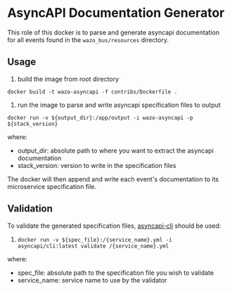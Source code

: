 # AsyncAPI Documentation Generator

This role of this docker is to parse and generate asyncapi documentation for
all events found in the `wazo_bus/resources` directory.

## Usage

1. build the image from root directory

`docker build -t wazo-asyncapi -f contribs/Dockerfile .`

1. run the image to parse and write asyncapi specification files to output

`docker run -v ${output_dir}:/app/output -i wazo-asyncapi -p ${stack_version}`

where:
  * output_dir: absolute path to where you want to extract the asyncapi documentation
  * stack_version: version to write in the specification files

The docker will then append and write each event's documentation to its microservice specification file.


## Validation

To validate the generated specification files, [asyncapi-cli](https://github.com/asyncapi/cli) should be used:

1. `docker run -v ${spec_file}:/{service_name}.yml -i asyncapi/cli:latest validate /{service_name}.yml`

where:
  * spec_file: absolute path to the specification file you wish to validate
  * service_name: service name to use by the validator
